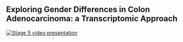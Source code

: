 ## Exploring Gender Differences in Colon Adenocarcinoma: a Transcriptomic Approach

[![Stage 5 video presentation](https://github.com/user-attachments/assets/b542ab6e-1259-4a5b-b3e9-e56c398fde6b)](https://www.youtube.com/watch?v=w1wwhk6oHU8)

